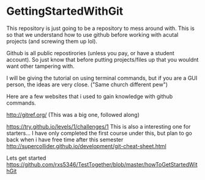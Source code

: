 GettingStartedWithGit
============

This repository is just going to be a repository to mess around with.  This is so that we understand how to use github before working with acutal projects (and screwing them up lol).  

Github is all public repostirories (unless you pay, or have a student account).  So just know that before putting projects/files up that you wouldnt want other tampering with.

I will be giving the tutorial on using terminal commands, but if you are a GUI person, the ideas are very close. 
  ("Same church different pew")

Here are a few websites that i used to gain knowledge with github commands.

http://gitref.org/
  (This was a big one, followed along)
  
https://try.github.io/levels/1/challenges/1
  This is also a interesting one for starters... I have only completed the first course under this, but plan to go back when i have free time after this semester
http://supercollider.github.io/development/git-cheat-sheet.html

Lets get started
https://github.com/rxs5346/TestTogether/blob/master/howToGetStartedWithGit
